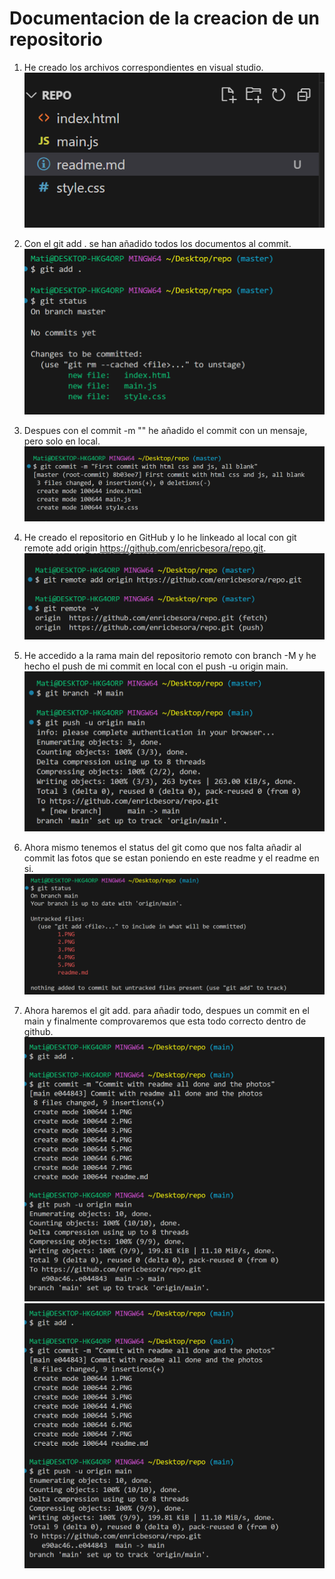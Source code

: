 # Documentacion de la creacion de un repositorio
1. He creado los archivos correspondientes en visual studio.
   ![Captura](./1.PNG "Archivos de visual")

2. Con el git add . se han añadido todos los documentos al commit.
   ![Captura](./2.PNG "Git GUI")

3. Despues con el commit -m "" he añadido el commit con un mensaje, pero solo en local.
   ![Captura](./3.PNG "Git GUI")

4. He creado el repositorio en GitHub y lo he linkeado al local con git remote add origin https://github.com/enricbesora/repo.git.
   ![Captura](./4.PNG "Git GUI")

5. He accedido a la rama main del repositorio remoto con branch -M y he hecho el push de mi commit en local con el push -u origin main.
    ![Captura](./5.PNG "Git GUI")

6. Ahora mismo tenemos el status del git como que nos falta añadir al commit las fotos que se estan poniendo en este readme y el readme en si.
    ![Captura](./6.PNG "Git GUI")

7. Ahora haremos el git add. para añadir todo, despues un commit en el main y finalmente comprovaremos que esta todo correcto dentro de github.
    ![Captura](./7.PNG "Git GUI")
    ![Captura](./7.PNG "Git GUI")
